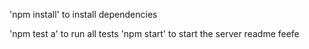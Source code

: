 'npm install' to install dependencies  

'npm test a' to run all tests
'npm start' to start the server
readme
feefe
##